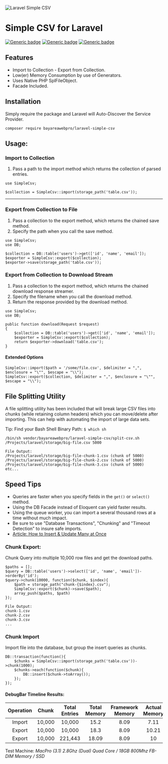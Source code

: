 ![Laravel Simple CSV](https://cdn.rawgit.com/bayareawebpro/laravel-simple-csv/97d15ca6/screenshot.png "Laravel Simple CSV")

# Simple CSV for Laravel
[![Generic badge](https://img.shields.io/badge/Build-Passing-ok.svg)]()
[![Generic badge](https://img.shields.io/badge/License-MIT-orange.svg)]()
[![Generic badge](https://img.shields.io/badge/Version-1.0-blue.svg)]()

## Features
- Import to Collection - Export from Collection.
- Low(er) Memory Consumption by use of Generators.
- Uses Native PHP SplFileObject.
- Facade Included.

## Installation
Simply require the package and Laravel will Auto-Discover the Service Provider.
```
composer require bayareawebpro/laravel-simple-csv
```


## Usage:

### Import to Collection
1) Pass a path to the import method which returns the collection of parsed entries.
```
use SimpleCsv;

$collection = SimpleCsv::import(storage_path('table.csv'));
```
___

### Export from Collection to File
1) Pass a collection to the export method, which returns the chained save method. 
2) Specify the path when you call the save method.
```
use SimpleCsv;
use DB;

$collection = DB::table('users')->get(['id', 'name', 'email']);
$exporter = SimpleCsv::export($collection);
$exporter->save(storage_path('table.csv'));
```
### Export from Collection to Download Stream
1) Pass a collection to the export method, which returns the chained download response streamer. 
2) Specify the filename when you call the download method.
3) Return the response provided by the download method.
```
use SimpleCsv;
use DB;

public function download(Request $request)
{
    $collection = DB::table('users')->get(['id', 'name', 'email']);
    $exporter = SimpleCsv::export($collection);
    return $exporter->download('table.csv');
}
```

#### Extended Options
```
SimpleCsv::import($path = '/some/file.csv', $delimiter = ",", $enclosure = "\"", $escape = "\\");
SimpleCsv::export($collection, $delimiter = ",", $enclosure = "\"", $escape = "\\");
```

## File Splitting Utility
A file splitting utility has been included that will break large CSV files into chunks 
(while retaining column headers) which you can move/delete after importing. 
This can help with automating the import of large data sets.

Tip: Find your Bash Shell Binary Path: ``$ which sh``

```
/bin/sh vendor/bayareawebpro/laravel-simple-csv/split-csv.sh /Projects/laravel/storage/big-file.csv 5000

File Output:
/Projects/laravel/storage/big-file-chunk-1.csv (chunk of 5000)
/Projects/laravel/storage/big-file-chunk-2.csv (chunk of 5000)
/Projects/laravel/storage/big-file-chunk-3.csv (chunk of 5000)
etc...
```

## Speed Tips
- Queries are faster when you specify fields in the `get()` or `select()` method.
- Using the DB Facade instead of Eloquent can yield faster results.
- Using the queue worker, you can import a several thousand rows at a time without much impact.
- Be sure to use "Database Transactions", "Chunking" and "Timeout Detection" to insure safe imports.
- [Article: How to Insert & Update Many at Once](https://medium.com/@danielalvidrez/laravel-query-builder-macros-fe176d34135e)

### Chunk Export:
Chunk Query into multiple 10,000 row files and get the download paths.
```
$paths = [];
$query = DB::table('users')->select(['id', 'name', 'email'])->orderBy('id');
$query->chunk(10000, function($chunk, $index){
    $path = storage_path("chunk-{$index}.csv");
    SimpleCsv::export($chunk)->save($path);
    array_push($paths, $path)
});

File Output:
chunk-1.csv
chunk-2.csv
chunk-3.csv
...
```

### Chunk Import
Import file into the database, but group the insert queries as chunks.
```
DB::transaction(function(){
    $chunks = SimpleCsv::import(storage_path('table.csv'))->chunk(1000);
    $chunks->each(function($chunk){
        DB::insert($chunk->toArray());
    });
});
```

#### DebugBar Timeline Results:

| Operation | Chunk  | Total Entries | Total Memory | Framework Memory | Actual Memory | Total Time | Framework Time | Actual Time |
| :-------: | :----: | :-----------: | :----------: | :--------------: | :-----------: | :--------: | :------------: | :---------: | 
| Import	| 10,000 | 10,000        | 15.2         | 8.09             | 7.11          | 0.311      | 0.166          | 0.145       |
| Export	| 10,000 | 10,000        | 18.3         | 8.09             | 10.21         | 0.484      | 0.166          | 0.318       |
| Export	| 10,000 | 221,443       | 18.09	    | 8.09             | 10            | 11.21      | 0.166          | 11.044      |

Test Machine: *MacPro (3.1) 2.8Ghz (Dual) Quad Core / 18GB 800Mhz FB-DIM Memory / SSD*